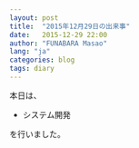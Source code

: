 ```yaml
---
layout: post
title:  "2015年12月29日の出来事"
date:   2015-12-29 22:00
author: "FUNABARA Masao"
lang: "ja"
categories: blog
tags: diary
---
```


本日は、

* システム開発

を行いました。
